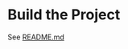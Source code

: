 # Build the Project
See [README.md](https://github.com/jomjol/AI-on-the-edge-device/blob/master/code/README.md)
